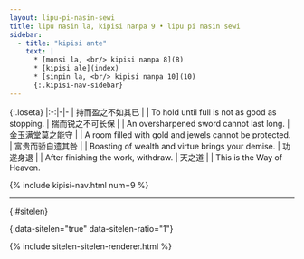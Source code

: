 ```yaml
---
layout: lipu-pi-nasin-sewi
title: lipu nasin la, kipisi nanpa 9 • lipu pi nasin sewi
sidebar:
  - title: "kipisi ante"
    text: |
      * [monsi la, <br/> kipisi nanpa 8](8)
      * [kipisi ale](index)
      * [sinpin la, <br/> kipisi nanpa 10](10)
      {:.kipisi-nav-sidebar}
---
```


{:.loseta}
|:-:|-|-
| 持而盈之<wbr/>不如其已 |  | To hold until full is not as good as stopping.
| 揣而锐之<wbr/>不可长保 |  | An oversharpened sword cannot last long.
| 金玉满堂<wbr/>莫之能守 |  | A room filled with gold and jewels cannot be protected.
| 富贵而骄<wbr/>自遗其咎 |  | Boasting of wealth and virtue brings your demise.
| 功遂身退         |  | After finishing the work, withdraw.
| 天之道           |  | This is the Way of Heaven.

{% include kipisi-nav.html num=9 %}

-------
{:#sitelen}

{:data-sitelen="true" data-sitelen-ratio="1"}

{% include sitelen-sitelen-renderer.html %}
